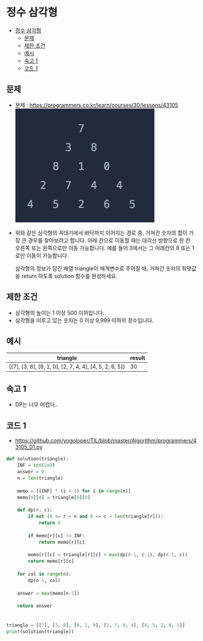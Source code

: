 # 정수 삼각형


<!-- TOC -->

- [정수 삼각형](#%EC%A0%95%EC%88%98-%EC%82%BC%EA%B0%81%ED%98%95)
  - [문제](#%EB%AC%B8%EC%A0%9C)
  - [제한 조건](#%EC%A0%9C%ED%95%9C-%EC%A1%B0%EA%B1%B4)
  - [예시](#%EC%98%88%EC%8B%9C)
  - [숙고 1](#%EC%88%99%EA%B3%A0-1)
  - [코드 1](#%EC%BD%94%EB%93%9C-1)

<!-- /TOC -->

## 문제
- 문제 : https://programmers.co.kr/learn/courses/30/lessons/43105
  ![](./images/43105_01.png)
- 위와 같은 삼각형의 꼭대기에서 바닥까지 이어지는 경로 중, 거쳐간 숫자의 합이 가장 큰 경우를 찾아보려고 합니다. 아래 칸으로 이동할 때는 대각선 방향으로 한 칸 오른쪽 또는 왼쪽으로만 이동 가능합니다. 예를 들어 3에서는 그 아래칸의 8 또는 1로만 이동이 가능합니다.

  삼각형의 정보가 담긴 배열 triangle이 매개변수로 주어질 때, 거쳐간 숫자의 최댓값을 return 하도록 solution 함수를 완성하세요.

## 제한 조건
- 삼각형의 높이는 1 이상 500 이하입니다.
- 삼각형을 이루고 있는 숫자는 0 이상 9,999 이하의 정수입니다.

## 예시
<table class="table">
        <thead><tr>
<th>triangle</th>
<th>result</th>
</tr>
</thead>
        <tbody><tr>
<td>[[7], [3, 8], [8, 1, 0], [2, 7, 4, 4], [4, 5, 2, 6, 5]]</td>
<td>30</td>
</tr>
</tbody>
      </table>

## 숙고 1
- DP는 너무 어렵다..

## 코드 1
- https://github.com/yogoloper/TIL/blob/master/Algorithm/programmers/43105_01.py
``` python
def solution(triangle):
    INF = int(1e9)
    answer = 0
    n = len(triangle)
    
    memo = [[INF] * (i + 1) for i in range(n)]
    memo[0][0] = triangle[0][0]
    
    def dp(r, c):
        if not (0 <= r < n and 0 <= c < len(triangle[r])):
            return 0

        if memo[r][c] != INF:
            return memo[r][c]
        
        memo[r][c] = triangle[r][c] + max(dp(r-1, c-1), dp(r-1, c))
        return memo[r][c]
    
    for col in range(n):
        dp(n-1, col)
        
    answer = max(memo[n-1])
    
    return answer


triangle = [[7], [3, 8], [8, 1, 0], [2, 7, 4, 4], [4, 5, 2, 6, 5]]
print(solution(triangle))
```
